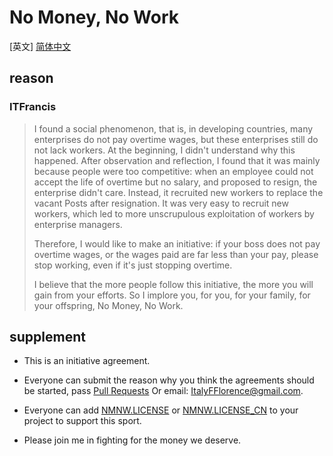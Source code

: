 # No Money, No Work

[英文]  [简体中文](https://github.com/ITFrancis/nomoney-nowork/blob/main/README_CN.md)

## reason

### ITFrancis

> I found a social phenomenon, that is, in developing countries, many enterprises do not pay overtime wages, but these enterprises still do not lack workers. At the beginning, I didn't understand why this happened. After observation and reflection, I found that it was mainly because people were too competitive: when an employee could not accept the life of overtime but no salary, and proposed to resign, the enterprise didn't care. Instead, it recruited new workers to replace the vacant Posts after resignation. It was very easy to recruit new workers, which led to more unscrupulous exploitation of workers by enterprise managers.
>
> Therefore, I would like to make an initiative: if your boss does not pay overtime wages, or the wages paid are far less than your pay, please stop working, even if it's just stopping overtime.
>
> I believe that the more people follow this initiative, the more you will gain from your efforts. So I implore you, for you, for your family, for your offspring, No Money, No Work.



## supplement


- This is an initiative agreement.

- Everyone can submit the reason why you think the agreements should be started, pass [Pull Requests]( https://github.com/ITFrancis/nomoney-nowork/pulls ) Or email: ItalyFFlorence@gmail.com.

- Everyone can add  [NMNW.LICENSE](NMNW.LICENSE)  or  [NMNW.LICENSE_CN](NMNW.LICENSE_CN) to your project to support this sport.

- Please join me in fighting for the money we deserve.

